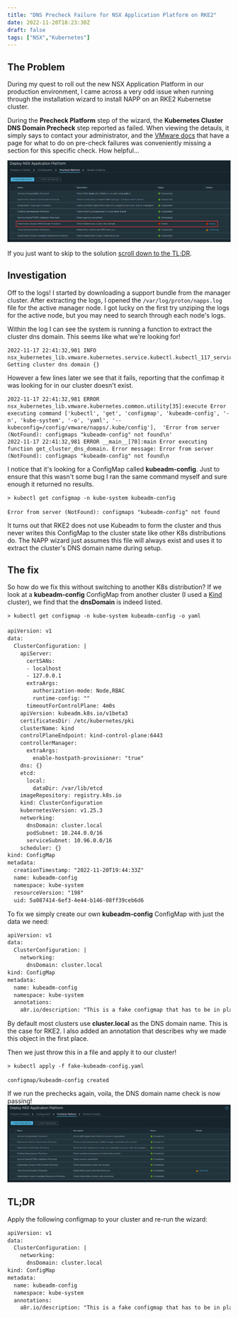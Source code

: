 ```yaml
---
title: "DNS Precheck Failure for NSX Application Platform on RKE2"
date: 2022-11-20T18:23:30Z
draft: false
tags: ["NSX","Kubernetes"]
---
```


## The Problem

During my quest to roll out the new NSX Application Platform in our production environment, I came across a very odd issue when running through the installation wizard to install NAPP on an RKE2 Kubernetse cluster.

During the **Precheck Platform** step of the wizard, the **Kubernetes Cluster DNS Domain Precheck** step reported as failed. When viewing the detauls, it simply says to contact your administrator, and the [VMware docs](https://docs.vmware.com/en/VMware-NSX/4.0/nsx-application-platform/GUID-BF5917B3-F873-4D8F-BF04-1F7CC5241EE5.html) that have a page for what to do on pre-check failures was conveniently missing a section for this specific check. How helpful... 

![Precheck wizard failure](images/precheck-failure.png)

If you just want to skip to the solution [scroll down to the TL;DR](#tldr).

## Investigation

Off to the logs! I started by downloading a support bundle from the manager cluster. After extracting the logs, I opened the `/var/log/proton/napps.log` file for the active manager node. I got lucky on the first try unziping the logs for the active node, but you may need to search through each node's logs.

Within the log I can see the system is running a function to extract the cluster dns domain. This seems like what we're looking for!

```
2022-11-17 22:41:32,901 INFO nsx_kubernetes_lib.vmware.kubernetes.service.kubectl.kubectl_117_service[289]:get_cluster_dns_domain Getting cluster dns domain {}
```

However a few lines later we see that it fails, reporting that the confimap it was looking for in our cluster doesn't exist.

```
2022-11-17 22:41:32,981 ERROR nsx_kubernetes_lib.vmware.kubernetes.common.utility[35]:execute Error executing command ['kubectl', 'get', 'configmap', 'kubeadm-config', '-n', 'kube-system', '-o', 'yaml', '--kubeconfig=/config/vmware/napps/.kube/config'],  'Error from server (NotFound): configmaps "kubeadm-config" not found\n'
2022-11-17 22:41:32,981 ERROR __main__[70]:main Error executing function get_cluster_dns_domain. Error message: Error from server (NotFound): configmaps "kubeadm-config" not found\n
```

I notice that it's looking for a ConfigMap called **kubeadm-config**. Just to ensure that this wasn't some bug I ran the same command myself and sure enough it returned no results.

```
> kubectl get configmap -n kube-system kubeadm-config

Error from server (NotFound): configmaps "kubeadm-config" not found
```

It turns out that RKE2 does not use Kubeadm to form the cluster and thus never writes this ConfigMap to the cluster state like other K8s distributions do. The NAPP wizard just assumes this file will always exist and uses it to extract the cluster's DNS domain name during setup.

## The fix

So how do we fix this without switching to another K8s distribution? If we look at a **kubeadm-config** ConfigMap from another cluster (I used a [Kind](https://kind.sigs.k8s.io/) cluster), we find that the **dnsDomain** is indeed listed.

```txt {linenos=false,hl_lines=[1,"28-29"]}
> kubectl get configmap -n kube-system kubeadm-config -o yaml

apiVersion: v1
data:
  ClusterConfiguration: |
    apiServer:
      certSANs:
      - localhost
      - 127.0.0.1
      extraArgs:
        authorization-mode: Node,RBAC
        runtime-config: ""
      timeoutForControlPlane: 4m0s
    apiVersion: kubeadm.k8s.io/v1beta3
    certificatesDir: /etc/kubernetes/pki
    clusterName: kind
    controlPlaneEndpoint: kind-control-plane:6443
    controllerManager:
      extraArgs:
        enable-hostpath-provisioner: "true"
    dns: {}
    etcd:
      local:
        dataDir: /var/lib/etcd
    imageRepository: registry.k8s.io
    kind: ClusterConfiguration
    kubernetesVersion: v1.25.3
    networking:
      dnsDomain: cluster.local
      podSubnet: 10.244.0.0/16
      serviceSubnet: 10.96.0.0/16
    scheduler: {}
kind: ConfigMap
metadata:
  creationTimestamp: "2022-11-20T19:44:33Z"
  name: kubeadm-config
  namespace: kube-system
  resourceVersion: "198"
  uid: 5a087414-6ef3-4e44-b146-08ff39ceb6d6
```

To fix we simply create our own **kubeadm-config** ConfigMap with just the data we need:
```txt {linenos=false,hl_lines=["4-5"]}
apiVersion: v1
data:
  ClusterConfiguration: |
    networking:
      dnsDomain: cluster.local
kind: ConfigMap
metadata:
  name: kubeadm-config
  namespace: kube-system
  annotations:
    a8r.io/description: "This is a fake configmap that has to be in place for NAPP to be able to pull the dnsDomain field."
```

By default most clusters use **cluster.local** as the DNS domain name. This is the case for RKE2. I also added an annotation that describes why we made this object in the first place.

Then we just throw this in a file and apply it to our cluster!

```
> kubectl apply -f fake-kubeadm-config.yaml

configmap/kubeadm-config created
```

If we run the prechecks again, voila, the DNS domain name check is now passing!
![Precheck wizard success](images/precheck-success.png)

## TL;DR
Apply the following configmap to your cluster and re-run the wizard:

```txt
apiVersion: v1
data:
  ClusterConfiguration: |
    networking:
      dnsDomain: cluster.local
kind: ConfigMap
metadata:
  name: kubeadm-config
  namespace: kube-system
  annotations:
    a8r.io/description: "This is a fake configmap that has to be in place for NAPP to be able to pull the dnsDomain field."
```